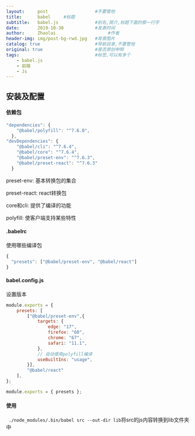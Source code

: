 ```yaml
---
layout:     post                  #不要管他
title:      babel     #标题
subtitle:   babel.js              #别名,简介,标题下面的那一行字
date:       2019-10-30            #发表时间
author:     Zhaolai                    #作者
header-img: img/post-bg-rwd.jpg   #背景图片
catalog: true                     #导航目录,不要管他
original: true                    #是否原创申明
tags:                             #标签,可以有多个
    - babel.js
    - 前端
    - Js
---
```


## 安装及配置

#### 依赖包

```js
"dependencies": {
    "@babel/polyfill": "^7.6.0",
  },
"devDependencies": {
    "@babel/cli": "^7.6.4",
    "@babel/core": "^7.6.4",
    "@babel/preset-env": "^7.6.3",
    "@babel/preset-react": "^7.6.3"
  }
```

preset-env: 基本转换包的集合

preset-react: react转换包

core和cli: 提供了编译的功能

polyfill: 使客户端支持某些特性

#### .babelrc

使用哪些编译包

```js
{
  "presets": ["@babel/preset-env", "@babel/react"]
}
```

#### babel.config.js

设置版本

```js
module.exports = {
    presets: [
        ["@babel/preset-env",{
            targets: {
                edge: "17",
                firefox: "60",
                chrome: "67",
                safari: "11.1",
            },
            // 自动使用polyfill编译
            useBuiltIns: "usage",
        }],
        "@babel/react"
    ],
};

module.exports = { presets };
```

#### 使用

` ./node_modules/.bin/babel src --out-dir lib`将src的js内容转换到lib文件夹中